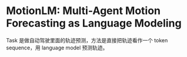 # MotionLM: Multi-Agent Motion Forecasting as Language Modeling
Task 是做自动驾驶里面的轨迹预测，方法是直接把轨迹看作一个 token sequence，用 language model 预测轨迹。